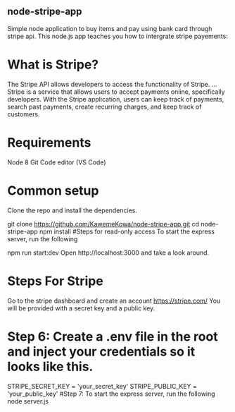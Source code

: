 ## node-stripe-app
Simple node application to buy items and pay using bank card through stripe api. This node.js app teaches you how to intergrate stripe payements:


# What is Stripe?
The Stripe API allows developers to access the functionality of Stripe. ... Stripe is a service that allows users to accept payments online, specifically developers. With the Stripe application, users can keep track of payments, search past payments, create recurring charges, and keep track of customers.

# Requirements
Node 8
Git
Code editor (VS Code)

# Common setup
Clone the repo and install the dependencies.

git clone https://github.com/KawemeKowa/node-stripe-app.git
cd node-stripe-app
npm install
#Steps for read-only access
To start the express server, run the following

npm run start:dev
Open http://localhost:3000 and take a look around.

# Steps For Stripe
Go to the stripe dashboard and create an account https://stripe.com/
You will be provided with a secret key and a public key.

# Step 6: Create a .env file in the root and inject your credentials so it looks like this.

STRIPE_SECRET_KEY = 'your_secret_key'
STRIPE_PUBLIC_KEY = 'your_public_key'
#Step 7: To start the express server, run the following
node server.js
